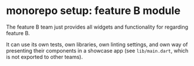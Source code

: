 # monorepo setup: feature B module

The feature B team just provides all widgets and functionality for regarding feature B.

It can use its own tests, own libraries, own linting settings, and own way of presenting
their components in a showcase app (see `lib/main.dart`, which is not exported to other teams).
